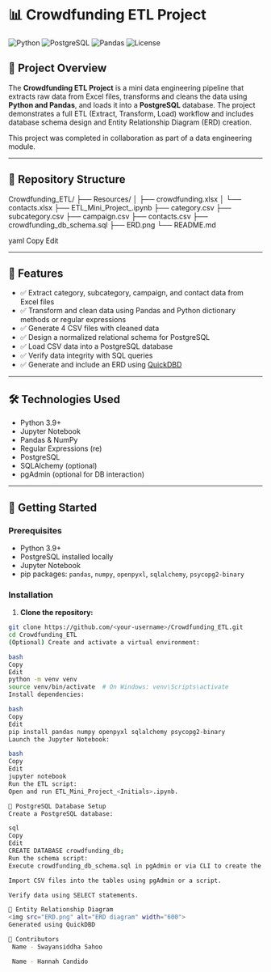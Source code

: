 # 📊 Crowdfunding ETL Project

![Python](https://img.shields.io/badge/Python-3.9%2B-blue?logo=python)
![PostgreSQL](https://img.shields.io/badge/PostgreSQL-Database-blue?logo=postgresql)
![Pandas](https://img.shields.io/badge/Pandas-Data%20Analysis-green?logo=pandas)
![License](https://img.shields.io/badge/License-MIT-lightgrey)

## 🧾 Project Overview

The **Crowdfunding ETL Project** is a mini data engineering pipeline that extracts raw data from Excel files, transforms and cleans the data using **Python and Pandas**, and loads it into a **PostgreSQL** database. The project demonstrates a full ETL (Extract, Transform, Load) workflow and includes database schema design and Entity Relationship Diagram (ERD) creation.

This project was completed in collaboration as part of a data engineering module.

---

## 📁 Repository Structure

Crowdfunding_ETL/ ├── Resources/ │ ├── crowdfunding.xlsx │ └── contacts.xlsx ├── ETL_Mini_Project_<Initials>.ipynb ├── category.csv ├── subcategory.csv ├── campaign.csv ├── contacts.csv ├── crowdfunding_db_schema.sql ├── ERD.png └── README.md

yaml
Copy
Edit

---

## 🚀 Features

- ✅ Extract category, subcategory, campaign, and contact data from Excel files
- ✅ Transform and clean data using Pandas and Python dictionary methods or regular expressions
- ✅ Generate 4 CSV files with cleaned data
- ✅ Design a normalized relational schema for PostgreSQL
- ✅ Load CSV data into a PostgreSQL database
- ✅ Verify data integrity with SQL queries
- ✅ Generate and include an ERD using [QuickDBD](https://www.quickdatabasediagrams.com/)

---

## 🛠️ Technologies Used

- Python 3.9+
- Jupyter Notebook
- Pandas & NumPy
- Regular Expressions (re)
- PostgreSQL
- SQLAlchemy (optional)
- pgAdmin (optional for DB interaction)

---

## 🧪 Getting Started

### Prerequisites

- Python 3.9+
- PostgreSQL installed locally
- Jupyter Notebook
- pip packages: `pandas`, `numpy`, `openpyxl`, `sqlalchemy`, `psycopg2-binary`

### Installation

1. **Clone the repository:**

```bash
git clone https://github.com/<your-username>/Crowdfunding_ETL.git
cd Crowdfunding_ETL
(Optional) Create and activate a virtual environment:

bash
Copy
Edit
python -m venv venv
source venv/bin/activate  # On Windows: venv\Scripts\activate
Install dependencies:

bash
Copy
Edit
pip install pandas numpy openpyxl sqlalchemy psycopg2-binary
Launch the Jupyter Notebook:

bash
Copy
Edit
jupyter notebook
Run the ETL script:
Open and run ETL_Mini_Project_<Initials>.ipynb.

🧱 PostgreSQL Database Setup
Create a PostgreSQL database:

sql
Copy
Edit
CREATE DATABASE crowdfunding_db;
Run the schema script:
Execute crowdfunding_db_schema.sql in pgAdmin or via CLI to create the tables.

Import CSV files into the tables using pgAdmin or a script.

Verify data using SELECT statements.

🔗 Entity Relationship Diagram
<img src="ERD.png" alt="ERD diagram" width="600">
Generated using QuickDBD

👥 Contributors
 Name - Swayansiddha Sahoo

 Name - Hannah Candido


